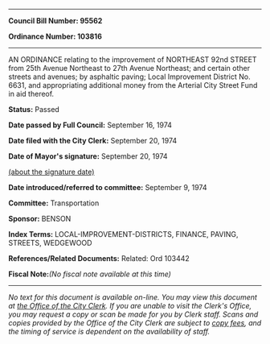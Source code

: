

********

**Council Bill Number: 95562**
   
**Ordinance Number: 103816**
********

 AN ORDINANCE relating to the improvement of NORTHEAST 92nd STREET from 25th Avenue Northeast to 27th Avenue Northeast; and certain other streets and avenues; by asphaltic paving; Local Improvement District No. 6631, and appropriating additional money from the Arterial City Street Fund in aid thereof.

**Status:** Passed
   
**Date passed by Full Council:** September 16, 1974
   
**Date filed with the City Clerk:** September 20, 1974
   
**Date of Mayor's signature:** September 20, 1974
   
[(about the signature date)](/~public/approvaldate.htm)
   
   
   
**Date introduced/referred to committee:** September 9, 1974
   
**Committee:** Transportation
   
**Sponsor:** BENSON
   
   
**Index Terms:** LOCAL-IMPROVEMENT-DISTRICTS, FINANCE, PAVING, STREETS, WEDGEWOOD

**References/Related Documents:** Related: Ord 103442

**Fiscal Note:**_(No fiscal note available at this time)_
********

_No text for this document is available on-line. You may view this document at [the Office of the City Clerk](http://www.seattle.gov/leg/clerk/contactUs.htm). If you are unable to visit the Clerk's Office, you may request a copy or scan be made for you by Clerk staff. Scans and copies provided by the Office of the City Clerk are subject to [copy fees](http://clerk.seattle.gov/~public/clerkfees.htm), and the timing of service is dependent on the availability of staff._

